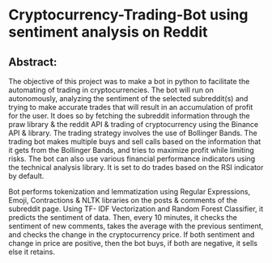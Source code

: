 # Cryptocurrency-Trading-Bot using sentiment analysis on Reddit

## Abstract:
The objective of this project was to make a bot in python to facilitate the automating of trading in cryptocurrencies. The bot will run on autonomously, analyzing the sentiment of the selected subreddit(s) and trying to make accurate trades that will result in an accumulation of profit for the user. It does so by fetching the subreddit information through the praw library & the reddit API & trading of cryptocurrency using the Binance API & library. The trading strategy involves the use of Bollinger Bands. The trading bot makes multiple buys and sell calls based on the information that it gets from the Bollinger Bands, and tries to maximize profit while limiting risks. The bot can also use various financial performance indicators using the technical analysis library. It is set to do trades based on the RSI indicator by default.

Bot performs tokenization and lemmatization using Regular Expressions, Emoji, Contractions & NLTK libraries on the posts & comments of the subreddit page. Using TF- IDF Vectorization and Random Forest Classifier, it predicts the sentiment of data. Then, every 10 minutes, it checks the sentiment of new comments, takes the average with the previous sentiment, and checks the change in the cryptocurrency price. If both sentiment and change in price are positive, then the bot buys, if both are negative, it sells else it retains.

